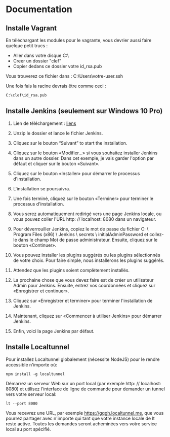 # Documentation

## Installe Vagrant

En téléchargant les modules pour le vagrante, vous devrier aussi faire quelque petit trucs :

- Aller dans votre disque C:\
- Creer un dossier "clef"
- Copier dedans ce dossier votre id_rsa.pub

Vous trouverez ce fichier dans : C:\Users\votre-user\.ssh

Une fois fais la racine devrais être comme ceci :

```bash
C:\clef\id_rsa.pub
```

## Installe Jenkins (seulement sur Windows 10 Pro)

1. Lien de téléchargement : [liens](https://www.jenkins.io/download/)

2. Unzip le dossier et lance le fichier Jenkins.

3. Cliquez sur le bouton “Suivant” to start the installation.

4. Cliquez sur le bouton «Modifier…» si vous souhaitez installer Jenkins dans un autre dossier. Dans cet exemple, je vais garder l'option par défaut et cliquer sur le bouton «Suivant».

5. Cliquez sur le bouton «Installer» pour démarrer le processus d'installation.

6. L'installation se poursuivra.

7. Une fois terminé, cliquez sur le bouton «Terminer» pour terminer le processus d'installation.

8. Vous serez automatiquement redirigé vers une page Jenkins locale, ou vous pouvez coller l'URL http: // localhost: 8080 dans un navigateur.

9. Pour déverrouiller Jenkins, copiez le mot de passe du fichier C: \ Program Files (x86) \ Jenkins \ secrets \ initialAdminPassword et collez-le dans le champ Mot de passe administrateur. Ensuite, cliquez sur le bouton «Continuer».

10. Vous pouvez installer les plugins suggérés ou les plugins sélectionnés de votre choix. Pour faire simple, nous installerons les plugins suggérés.

11. Attendez que les plugins soient complètement installés.

12. La prochaine chose que vous devez faire est de créer un utilisateur Admin pour Jenkins. Ensuite, entrez vos coordonnées et cliquez sur «Enregistrer et continuer».

13. Cliquez sur «Enregistrer et terminer» pour terminer l'installation de Jenkins.

14. Maintenant, cliquez sur «Commencer à utiliser Jenkins» pour démarrer Jenkins.

15. Enfin, voici la page Jenkins par défaut.

## Installe Localtunnel

Pour installez Localtunnel globalement (nécessite NodeJS) pour le rendre accessible n'importe où:

```
npm install -g localtunnel
```

Démarrez un serveur Web sur un port local (par exemple http: // localhost: 8080) et utilisez l'interface de ligne de commande pour demander un tunnel vers votre serveur local:

```
lt --port 8080
```

Vous recevrez une URL, par exemple https://gqgh.localtunnel.me, que vous pourrez partager avec n'importe qui tant que votre instance locale de lt reste active. Toutes les demandes seront acheminées vers votre service local au port spécifié.
